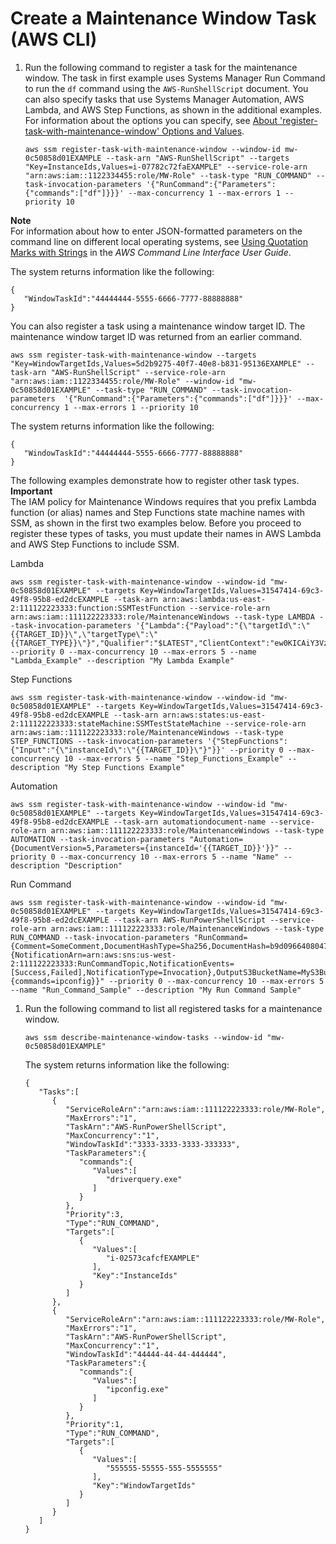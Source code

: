# Create a Maintenance Window Task \(AWS CLI\)<a name="register-tasks-tutorial"></a>

1. Run the following command to register a task for the maintenance window\. The task in first example uses Systems Manager Run Command to run the `df` command using the `AWS-RunShellScript` document\. You can also specify tasks that use Systems Manager Automation, AWS Lambda, and AWS Step Functions, as shown in the additional examples\. For information about the options you can specify, see [About 'register\-task\-with\-maintenance\-window' Options and Values](register-tasks-options.md)\.

   ```
   aws ssm register-task-with-maintenance-window --window-id mw-0c50858d01EXAMPLE --task-arn "AWS-RunShellScript" --targets "Key=InstanceIds,Values=i-07782c72faEXAMPLE" --service-role-arn "arn:aws:iam::1122334455:role/MW-Role" --task-type "RUN_COMMAND" --task-invocation-parameters '{"RunCommand":{"Parameters":{"commands":["df"]}}}' --max-concurrency 1 --max-errors 1 --priority 10
   ```
**Note**  
For information about how to enter JSON\-formatted parameters on the command line on different local operating systems, see [Using Quotation Marks with Strings](https://docs.aws.amazon.com/cli/latest/userguide/cli-usage-parameters.html#quoting-strings) in the *AWS Command Line Interface User Guide*\.

   The system returns information like the following:

   ```
   {
      "WindowTaskId":"44444444-5555-6666-7777-88888888"
   }
   ```

   You can also register a task using a maintenance window target ID\. The maintenance window target ID was returned from an earlier command\. 

   ```
   aws ssm register-task-with-maintenance-window --targets "Key=WindowTargetIds,Values=5d2b9275-40f7-40e8-b831-95136EXAMPLE" --task-arn "AWS-RunShellScript" --service-role-arn "arn:aws:iam::1122334455:role/MW-Role" --window-id "mw-0c50858d01EXAMPLE" --task-type "RUN_COMMAND" --task-invocation-parameters  '{"RunCommand":{"Parameters":{"commands":["df"]}}}' --max-concurrency 1 --max-errors 1 --priority 10
   ```

   The system returns information like the following:

   ```
   {
      "WindowTaskId":"44444444-5555-6666-7777-88888888"
   }
   ```

   The following examples demonstrate how to register other task types\.
**Important**  
The IAM policy for Maintenance Windows requires that you prefix Lambda function \(or alias\) names and Step Functions state machine names with SSM, as shown in the first two examples below\. Before you proceed to register these types of tasks, you must update their names in AWS Lambda and AWS Step Functions to include SSM\.

   Lambda

   ```
   aws ssm register-task-with-maintenance-window --window-id "mw-0c50858d01EXAMPLE" --targets Key=WindowTargetIds,Values=31547414-69c3-49f8-95b8-ed2dcEXAMPLE --task-arn arn:aws:lambda:us-east-2:111122223333:function:SSMTestFunction --service-role-arn arn:aws:iam::111122223333:role/MaintenanceWindows --task-type LAMBDA --task-invocation-parameters '{"Lambda":{"Payload":"{\"targetId\":\"{{TARGET_ID}}\",\"targetType\":\"{{TARGET_TYPE}}\"}","Qualifier":"$LATEST","ClientContext":"ew0KICAiY3VzdG9tIjogew0KICAgICJjbGllbnQiOiAiQVdTQ0xJIg0KIEXAMPLE"}}' --priority 0 --max-concurrency 10 --max-errors 5 --name "Lambda_Example" --description "My Lambda Example"
   ```

   Step Functions

   ```
   aws ssm register-task-with-maintenance-window --window-id "mw-0c50858d01EXAMPLE" --targets Key=WindowTargetIds,Values=31547414-69c3-49f8-95b8-ed2dcEXAMPLE --task-arn arn:aws:states:us-east-2:111122223333:stateMachine:SSMTestStateMachine --service-role-arn arn:aws:iam::111122223333:role/MaintenanceWindows --task-type STEP_FUNCTIONS --task-invocation-parameters '{"StepFunctions":{"Input":"{\"instanceId\":\"{{TARGET_ID}}\"}"}}' --priority 0 --max-concurrency 10 --max-errors 5 --name "Step_Functions_Example" --description "My Step Functions Example"
   ```

   Automation

   ```
   aws ssm register-task-with-maintenance-window --window-id "mw-0c50858d01EXAMPLE" --targets Key=WindowTargetIds,Values=31547414-69c3-49f8-95b8-ed2dcEXAMPLE --task-arn automationdocument-name --service-role-arn arn:aws:iam::111122223333:role/MaintenanceWindows --task-type AUTOMATION --task-invocation-parameters "Automation={DocumentVersion=5,Parameters={instanceId='{{TARGET_ID}}'}}" --priority 0 --max-concurrency 10 --max-errors 5 --name "Name" --description "Description"
   ```

   Run Command

   ```
   aws ssm register-task-with-maintenance-window --window-id "mw-0c50858d01EXAMPLE" --targets Key=WindowTargetIds,Values=31547414-69c3-49f8-95b8-ed2dcEXAMPLE --task-arn AWS-RunPowerShellScript --service-role-arn arn:aws:iam::111122223333:role/MaintenanceWindows --task-type RUN_COMMAND --task-invocation-parameters "RunCommand={Comment=SomeComment,DocumentHashType=Sha256,DocumentHash=b9d0966408047ebcafee82de4d42477299306fd37510c6815c19e9848EXAMPLE,NotificationConfig={NotificationArn=arn:aws:sns:us-west-2:111122223333:RunCommandTopic,NotificationEvents=[Success,Failed],NotificationType=Invocation},OutputS3BucketName=MyS3Bucket,OutputS3KeyPrefix=RunCommand,ServiceRoleArn=arn:aws:iam::111122223333:role/RunCommand,TimeoutSeconds=30,Parameters={commands=ipconfig}}" --priority 0 --max-concurrency 10 --max-errors 5 --name "Run_Command_Sample" --description "My Run Command Sample"
   ```

1. Run the following command to list all registered tasks for a maintenance window\.

   ```
   aws ssm describe-maintenance-window-tasks --window-id "mw-0c50858d01EXAMPLE"
   ```

   The system returns information like the following:

   ```
   {
      "Tasks":[
         {
            "ServiceRoleArn":"arn:aws:iam::111122223333:role/MW-Role",
            "MaxErrors":"1",
            "TaskArn":"AWS-RunPowerShellScript",
            "MaxConcurrency":"1",
            "WindowTaskId":"3333-3333-3333-333333",
            "TaskParameters":{
               "commands":{
                  "Values":[
                     "driverquery.exe"
                  ]
               }
            },
            "Priority":3,
            "Type":"RUN_COMMAND",
            "Targets":[
               {
                  "Values":[
                     "i-02573cafcfEXAMPLE"
                  ],
                  "Key":"InstanceIds"
               }
            ]
         },
         {
            "ServiceRoleArn":"arn:aws:iam::111122223333:role/MW-Role",
            "MaxErrors":"1",
            "TaskArn":"AWS-RunPowerShellScript",
            "MaxConcurrency":"1",
            "WindowTaskId":"44444-44-44-444444",
            "TaskParameters":{
               "commands":{
                  "Values":[
                     "ipconfig.exe"
                  ]
               }
            },
            "Priority":1,
            "Type":"RUN_COMMAND",
            "Targets":[
               {
                  "Values":[
                     "555555-55555-555-5555555"
                  ],
                  "Key":"WindowTargetIds"
               }
            ]
         }
      ]
   }
   ```